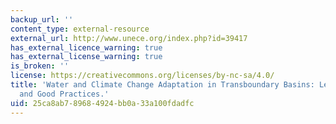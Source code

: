 ```yaml
---
backup_url: ''
content_type: external-resource
external_url: http://www.unece.org/index.php?id=39417
has_external_licence_warning: true
has_external_license_warning: true
is_broken: ''
license: https://creativecommons.org/licenses/by-nc-sa/4.0/
title: 'Water and Climate Change Adaptation in Transboundary Basins: Lessons Learned
  and Good Practices.'
uid: 25ca8ab7-8968-4924-bb0a-33a100fdadfc
---
```

